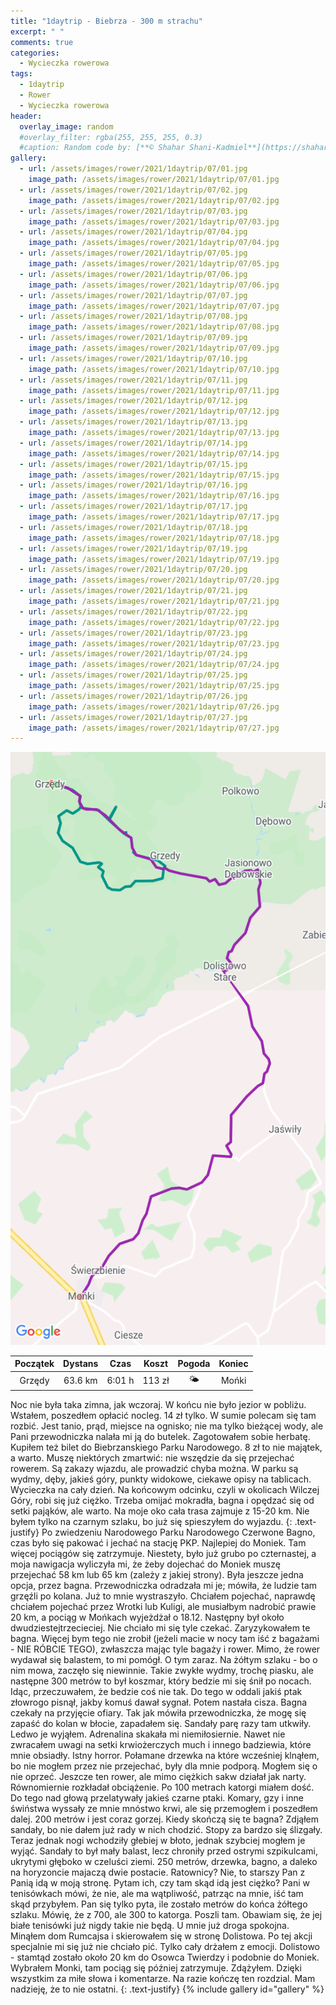 ```yaml
---
title: "1daytrip - Biebrza - 300 m strachu"
excerpt: " "
comments: true
categories:
  - Wycieczka rowerowa
tags:
  - 1daytrip
  - Rower  
  - Wycieczka rowerowa
header:
  overlay_image: random
  #overlay_filter: rgba(255, 255, 255, 0.3)
  #caption: Random code by: [**© Shahar Shani-Kadmiel**](https://shaharkadmiel.github.io)"
gallery:
  - url: /assets/images/rower/2021/1daytrip/07/01.jpg
    image_path: /assets/images/rower/2021/1daytrip/07/01.jpg
  - url: /assets/images/rower/2021/1daytrip/07/02.jpg
    image_path: /assets/images/rower/2021/1daytrip/07/02.jpg
  - url: /assets/images/rower/2021/1daytrip/07/03.jpg
    image_path: /assets/images/rower/2021/1daytrip/07/03.jpg
  - url: /assets/images/rower/2021/1daytrip/07/04.jpg
    image_path: /assets/images/rower/2021/1daytrip/07/04.jpg
  - url: /assets/images/rower/2021/1daytrip/07/05.jpg
    image_path: /assets/images/rower/2021/1daytrip/07/05.jpg
  - url: /assets/images/rower/2021/1daytrip/07/06.jpg
    image_path: /assets/images/rower/2021/1daytrip/07/06.jpg
  - url: /assets/images/rower/2021/1daytrip/07/07.jpg
    image_path: /assets/images/rower/2021/1daytrip/07/07.jpg
  - url: /assets/images/rower/2021/1daytrip/07/08.jpg
    image_path: /assets/images/rower/2021/1daytrip/07/08.jpg
  - url: /assets/images/rower/2021/1daytrip/07/09.jpg
    image_path: /assets/images/rower/2021/1daytrip/07/09.jpg
  - url: /assets/images/rower/2021/1daytrip/07/10.jpg
    image_path: /assets/images/rower/2021/1daytrip/07/10.jpg
  - url: /assets/images/rower/2021/1daytrip/07/11.jpg
    image_path: /assets/images/rower/2021/1daytrip/07/11.jpg
  - url: /assets/images/rower/2021/1daytrip/07/12.jpg
    image_path: /assets/images/rower/2021/1daytrip/07/12.jpg
  - url: /assets/images/rower/2021/1daytrip/07/13.jpg
    image_path: /assets/images/rower/2021/1daytrip/07/13.jpg
  - url: /assets/images/rower/2021/1daytrip/07/14.jpg
    image_path: /assets/images/rower/2021/1daytrip/07/14.jpg
  - url: /assets/images/rower/2021/1daytrip/07/15.jpg
    image_path: /assets/images/rower/2021/1daytrip/07/15.jpg
  - url: /assets/images/rower/2021/1daytrip/07/16.jpg
    image_path: /assets/images/rower/2021/1daytrip/07/16.jpg
  - url: /assets/images/rower/2021/1daytrip/07/17.jpg
    image_path: /assets/images/rower/2021/1daytrip/07/17.jpg
  - url: /assets/images/rower/2021/1daytrip/07/18.jpg
    image_path: /assets/images/rower/2021/1daytrip/07/18.jpg
  - url: /assets/images/rower/2021/1daytrip/07/19.jpg
    image_path: /assets/images/rower/2021/1daytrip/07/19.jpg
  - url: /assets/images/rower/2021/1daytrip/07/20.jpg
    image_path: /assets/images/rower/2021/1daytrip/07/20.jpg
  - url: /assets/images/rower/2021/1daytrip/07/21.jpg
    image_path: /assets/images/rower/2021/1daytrip/07/21.jpg
  - url: /assets/images/rower/2021/1daytrip/07/22.jpg
    image_path: /assets/images/rower/2021/1daytrip/07/22.jpg
  - url: /assets/images/rower/2021/1daytrip/07/23.jpg
    image_path: /assets/images/rower/2021/1daytrip/07/23.jpg
  - url: /assets/images/rower/2021/1daytrip/07/24.jpg
    image_path: /assets/images/rower/2021/1daytrip/07/24.jpg
  - url: /assets/images/rower/2021/1daytrip/07/25.jpg
    image_path: /assets/images/rower/2021/1daytrip/07/25.jpg
  - url: /assets/images/rower/2021/1daytrip/07/26.jpg
    image_path: /assets/images/rower/2021/1daytrip/07/26.jpg
  - url: /assets/images/rower/2021/1daytrip/07/27.jpg
    image_path: /assets/images/rower/2021/1daytrip/07/27.jpg
---
```

![mapka](/assets/images/rower/2021/1daytrip/07/mapka.png)

|Początek|Dystans|Czas|Koszt|Pogoda|Koniec|
|:---:|:---:|:---:|:---:|:---:|:---:|
|Grzędy|63.6 km|6:01 h|113 zł|🌤️|Mońki|

Noc nie była taka zimna, jak wczoraj. W końcu nie było jezior w pobliżu. Wstałem, poszedłem opłacić nocleg. 14 zł tylko. W sumie polecam się tam rozbić. Jest tanio, prąd, miejsce na ognisko; nie ma tylko bieżącej wody, ale Pani przewodniczka nalała mi ją do butelek. Zagotowałem sobie herbatę. Kupiłem też bilet do Biebrzanskiego Parku Narodowego. 8 zł to nie majątek, a warto. Muszę niektórych zmartwić: nie wszędzie da się przejechać rowerem. Są zakazy wjazdu, ale prowadzić chyba można. W parku są wydmy, dęby, jakieś góry, punkty widokowe, ciekawe opisy na tablicach. Wycieczka na cały dzień. Na końcowym odcinku, czyli w okolicach Wilczej Góry, robi się już ciężko. Trzeba omijać mokradła, bagna i opędzać się od setki pająków, ale warto. Na moje oko cała trasa zajmuje z 15-20 km. Nie byłem tylko na czarnym szlaku, bo już się spieszyłem do wyjazdu. 
{: .text-justify}
Po zwiedzeniu Narodowego Parku Narodowego Czerwone Bagno, czas było się pakować i jechać na stację PKP. Najlepiej do Moniek. Tam więcej pociągów się zatrzymuje. Niestety, było już grubo po czternastej, a moja nawigacja wyliczyła mi, że żeby dojechać do Moniek muszę przejechać 58 km lub 65 km (zależy z jakiej strony). Była jeszcze jedna opcja, przez bagna. Przewodniczka odradzała mi je; mówiła, że ludzie tam grzęźli po kolana. Już to mnie wystraszyło. Chciałem pojechać, naprawdę chciałem pojechać przez Wrotki lub Kuligi, ale musiałbym nadrobić prawie 20 km, a pociąg w Mońkach wyjeżdżał o 18.12. Następny był około dwudziestejtrzecieciej. Nie chciało mi się tyle czekać. Zaryzykowałem te bagna. Więcej bym tego nie zrobił (jeżeli macie w nocy tam iść z bagażami - NIE RÓBCIE TEGO), zwłaszcza mając tyle bagaży i rower. Mimo, że rower wydawał się balastem, to mi pomógł. O tym zaraz. Na żółtym szlaku - bo o nim mowa, zaczęło się niewinnie. Takie zwykłe wydmy, trochę piasku, ale następne 300 metrów to był koszmar, który bedzie mi się śnił po nocach. Idąc, przeczuwałem, że bedzie coś nie tak. Do tego w oddali jakiś ptak złowrogo pisnął, jakby komuś dawał sygnał. Potem nastała cisza. Bagna czekały na przyjęcie ofiary. Tak jak mówiła przewodniczka, że mogę się zapaść do kolan w błocie, zapadałem się. Sandały parę razy tam utkwiły. Ledwo je wyjąłem. Adrenalina skakała mi niemiłosiernie. Nawet nie zwracałem uwagi na setki krwiożerczych much i innego badziewia, które mnie obsiadły. Istny horror. Połamane drzewka na które wcześniej klnąłem, bo nie mogłem przez nie przejechać, były dla mnie podporą. Mogłem się o nie oprzeć. Jeszcze ten rower, ale mimo ciężkich sakw działał jak narty. Równomiernie rozkładał obciążenie. Po 100 metrach katorgi miałem dość. Do tego nad głową przelatywały jakieś czarne ptaki. Komary, gzy i inne świństwa wyssały ze mnie mnóstwo krwi, ale się przemogłem i poszedłem dalej. 200 metrów i jest coraz gorzej. Kiedy skończą się te bagna? Zdjąłem sandały, bo nie dałem już rady w nich chodzić. Stopy za bardzo się ślizgały. Teraz jednak nogi wchodziły głebiej w błoto, jednak szybciej mogłem je wyjąć. Sandały to był mały balast, lecz chroniły przed ostrymi szpikulcami, ukrytymi głęboko w czeluści ziemi. 250 metrów, drzewka, bagno, a daleko na horyzoncie majaczą dwie postacie. Ratownicy? Nie, to starszy Pan z Panią idą w moją stronę. Pytam ich, czy tam skąd idą jest ciężko? Pani w tenisówkach mówi, że nie, ale ma wątpliwość, patrząc na mnie, iść tam skąd przybyłem. Pan się tylko pyta, ile zostało metrów do końca żółtego szlaku. Mówię, że z 700, ale 300 to katorga. Poszli tam. Obawiam się, że jej białe tenisówki już nigdy takie nie będą. U mnie już droga spokojna. Minąłem dom Rumcajsa i skierowałem się w stronę Dolistowa. Po tej akcji specjalnie mi się już nie chciało pić. Tylko cały drżałem z emocji. Dolistowo - stamtąd zostało około 20 km do Osowca Twierdzy i podobnie do Moniek. Wybrałem Monki, tam pociąg się później zatrzymuje. Zdążyłem. Dzięki wszystkim za miłe słowa i komentarze. Na razie kończę ten rozdzial. Mam nadzieję, że to nie ostatni.
{: .text-justify}
{% include gallery id="gallery" %}
